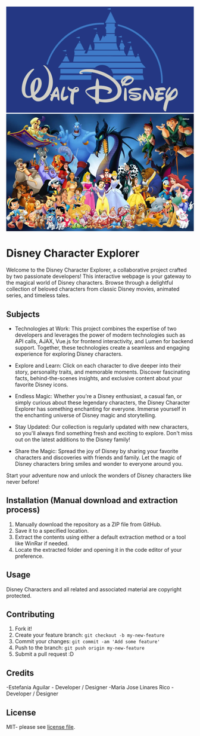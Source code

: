 ![oops, image not found](images/disney_logo.png "Disney Icon")
![oops, image not found](images/disney_characters.webp "Disney Characters")


# Disney Character Explorer

Welcome to the Disney Character Explorer, a collaborative project crafted by two passionate developers! This interactive webpage is your gateway to the magical world of Disney characters. Browse through a delightful collection of beloved characters from classic Disney movies, animated series, and timeless tales.

## Subjects 

* Technologies at Work: This project combines the expertise of two developers and leverages the power of modern technologies such as API calls, AJAX, Vue.js for frontend interactivity, and Lumen for backend support. Together, these technologies create a seamless and engaging experience for exploring Disney characters.

* Explore and Learn: Click on each character to dive deeper into their story, personality traits, and memorable moments. Discover fascinating facts, behind-the-scenes insights, and exclusive content about your favorite Disney icons.

* Endless Magic: Whether you're a Disney enthusiast, a casual fan, or simply curious about these legendary characters, the Disney Character Explorer has something enchanting for everyone. Immerse yourself in the enchanting universe of Disney magic and storytelling.

* Stay Updated: Our collection is regularly updated with new characters, so you'll always find something fresh and exciting to explore. Don't miss out on the latest additions to the Disney family!

* Share the Magic: Spread the joy of Disney by sharing your favorite characters and discoveries with friends and family. Let the magic of Disney characters bring smiles and wonder to everyone around you.

Start your adventure now and unlock the wonders of Disney characters like never before!

## Installation (Manual download and extraction process)

1. Manually download the repository as a ZIP file from GitHub.
2. Save it to a specified location.  
3. Extract the contents using either a default extraction method or a tool like WinRar if needed.
4. Locate the extracted folder and opening it in the code editor of your preference.


## Usage  

Disney Characters and all related and associated material are copyright protected.  

## Contributing  

1. Fork it!  
2. Create your feature branch: `git checkout -b my-new-feature`  
3. Commit your changes: `git commit -am 'Add some feature'`  
4. Push to the branch: `git push origin my-new-feature`  
5. Submit a pull request :D  


## Credits  

-Estefania Aguilar - Developer / Designer
-Maria Jose Linares Rico - Developer / Designer

## License  

MIT- please see [license file](LICENSE).  
